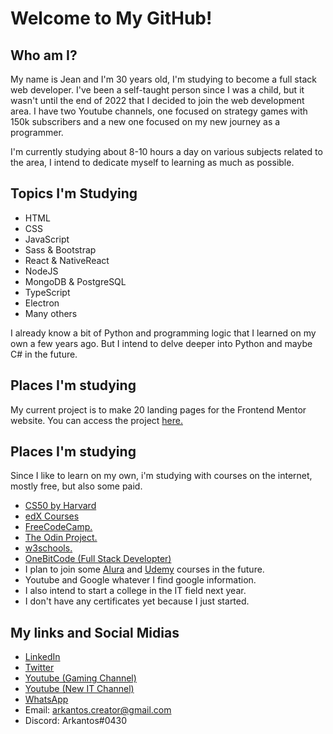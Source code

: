 ﻿# Welcome to My GitHub!

## Who am I?

My name is Jean and I'm 30 years old, I'm studying to become a full stack web developer. I've been a self-taught person since I was a child, but it wasn't until the end of 2022 that I decided to join the web development area. I have two Youtube channels, one focused on strategy games with 150k subscribers and a new one focused on my new journey as a programmer.

I'm currently studying about 8-10 hours a day on various subjects related to the area, I intend to dedicate myself to learning as much as possible.

## Topics I'm Studying

- HTML  
- CSS  
- JavaScript  
- Sass & Bootstrap  
- React & NativeReact  
- NodeJS  
- MongoDB & PostgreSQL
- TypeScript  
- Electron
- Many others

I already know a bit of Python and programming logic that I learned on my own a few years ago. But I intend to delve deeper into Python and maybe C# in the future.

## Places I'm studying

My current project is to make 20 landing pages for the Frontend Mentor website. You can access the project [here.](https://github.com/JeanArkantos/Frontend_Mentor_Project)


## Places I'm studying

Since I like to learn on my own, i'm studying with courses on the internet, mostly free, but also some paid.

- [CS50 by Harvard](https://pll.harvard.edu/course/cs50-introduction-computer-science)
- [edX Courses](https://www.edx.org)
- [FreeCodeCamp.](https://www.freecodecamp.org)
- [The Odin Project.](https://www.theodinproject.com)
- [w3schools.](https://www.w3schools.com)
- [OneBitCode (Full Stack Developter)](https://lp.onebitcode.com)
- I plan to join some [Alura](https://www.alura.com.br) and [Udemy](https://www.udemy.com) courses in the future.
- Youtube and Google whatever I find google information.
- I also intend to start a college in the IT field next year.
- I don't have any certificates yet because I just started.

## My links and Social Midias

- [LinkedIn](https://www.linkedin.com/in/jean-ricardo-79928a256/)
- [Twitter](https://twitter.com/Arkantosjoga)
- [Youtube (Gaming Channel)](https://www.youtube.com/c/Arkantos)
- [Youtube (New IT Channel)](https://www.youtube.com/channel/UCPYSedZKOirwUfxV-yaR-Yw)
- [WhatsApp](https://wa.me/5547984247576)
- Email: arkantos.creator@gmail.com
- Discord: Arkantos#0430
